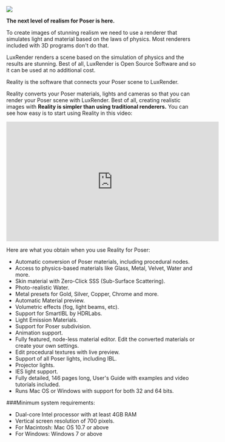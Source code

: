 ![](http://preta3d.com/wp-content/uploads/2013/04/Reality_plugin_Logo_600x110.png)

**The next level of realism for Poser is here.**

To create images of stunning realism we need to use a renderer that simulates light and material based on the laws of physics. Most renderers included with 3D programs don't do that.

LuxRender renders a scene based on the simulation of physics and the results are stunning. Best of all, LuxRender is Open Source Software and so it can be used at no additional cost.

Reality is the software that connects your Poser scene to LuxRender. 

Reality converts your Poser materials, lights and cameras so that you can render your Poser scene with LuxRender. Best of all, creating realistic images with **Reality is simpler than using traditional renderers.**
You can see how easy is to start using Reality in this video:

<iframe width="560" height="315" src="http://www.youtube.com/embed/nKexUCXY53M?rel=0" frameborder="0" allowfullscreen=""></iframe>

Here are what you obtain when you use Reality for Poser:

- Automatic conversion of Poser materials, including procedural nodes.
- Access to physics-based materials like Glass, Metal, Velvet, Water and more.
- Skin material with Zero-Click SSS (Sub-Surface Scattering).
- Photo-realistic Water.
- Metal presets for Gold, Silver, Copper, Chrome and more.
- Automatic Material preview.
- Volumetric effects (fog, light beams, etc).
- Support for SmartIBL by HDRLabs.
- Light Emission Materials.
- Support for Poser subdivision.
- Animation support.
- Fully featured, node-less material editor. Edit the converted materials or create your own settings.
- Edit procedural textures with live preview.
- Support of all Poser lights, including IBL.
- Projector lights.
- IES light support.
- Fully detailed, 146 pages long, User's Guide with examples and video tutorials included.
- Runs Mac OS or Windows with support for both 32 and 64 bits.

###Minimum system requirements:
- Dual-core Intel processor with at least 4GB RAM
- Vertical screen resolution of 700 pixels. 
- For Macintosh: Mac OS 10.7 or above
- For Windows: Windows 7 or above

